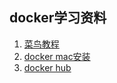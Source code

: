## docker学习资料

1. [菜鸟教程](https://www.runoob.com/docker/docker-tutorial.html)
2. [docker mac安装](https://docs.docker.com/desktop/install/mac-install/)
3. [docker hub](https://hub.docker.com/)
